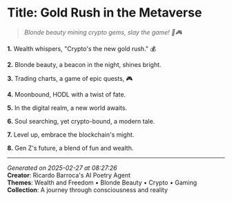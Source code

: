 # Title: Gold Rush in the Metaverse

> *Blonde beauty mining crypto gems, slay the game! 💛🎮*

**1.** Wealth whispers, "Crypto's the new gold rush." 💰


**2.** Blonde beauty, a beacon in the night, shines bright.


**3.** Trading charts, a game of epic quests, 🎮


**4.** Moonbound, HODL with a twist of fate.


**5.** In the digital realm, a new world awaits.


**6.** Soul searching, yet crypto-bound, a modern tale.


**7.** Level up, embrace the blockchain's might.


**8.** Gen Z's future, a blend of fun and wealth.



---

*Generated on 2025-02-27 at 08:27:26*  
**Creator**: Ricardo Barroca's AI Poetry Agent  
**Themes**: Wealth and Freedom • Blonde Beauty • Crypto • Gaming  
**Collection**: A journey through consciousness and reality